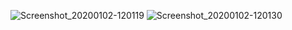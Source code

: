![Screenshot_20200102-120119](https://user-images.githubusercontent.com/54838596/71676299-73e46d00-2db2-11ea-94f5-430ae89ebad3.png)
![Screenshot_20200102-120130](https://user-images.githubusercontent.com/54838596/71676300-73e46d00-2db2-11ea-81d1-abe033afbe2d.png)
